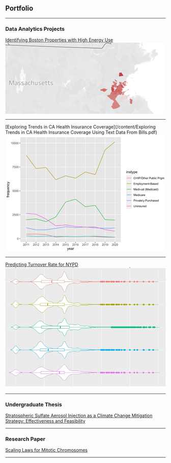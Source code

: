 ## Portfolio

---

### Data Analytics Projects

[Identifying Boston Properties with High Energy Use](/content/boston_metrics.html)
<img src="images/boston_metrics_image.jpg?raw=true"/>

---
[Exploring Trends in CA Health Insurance Coverage](/content/Exploring Trends in CA Health Insurance Coverage Using Text Data From Bills.pdf)
<img src="images/california_health_image.jpg?raw=true"/>

---
[Predicting Turnover Rate for NYPD](/content/NYPD_Turnover.html)
<img src="images/nypd_turnover_image.jpg?raw=true"/>

---

### Undergraduate Thesis

[Stratospheric Sulfate Aerosol Injection as a
Climate Change Mitigation Strategy: Effectiveness
and Feasibility](/content/ThesisFinal.docx.pdf)

---

### Research Paper

[Scaling Laws for Mitotic Chromosomes](https://www.frontiersin.org/articles/10.3389/fcell.2021.684278/full)

---
